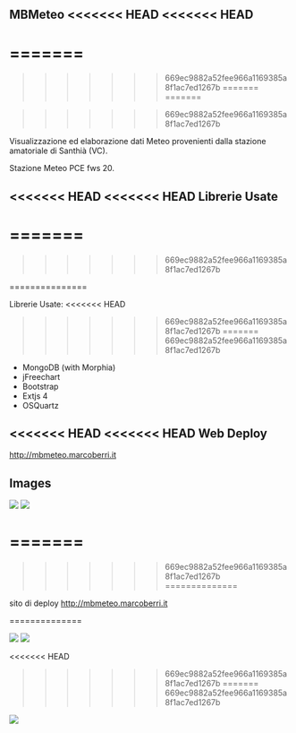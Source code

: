 MBMeteo
<<<<<<< HEAD
<<<<<<< HEAD
--------------
=======
=======

>>>>>>> 669ec9882a52fee966a1169385a8f1ac7ed1267b
=======
=======

>>>>>>> 669ec9882a52fee966a1169385a8f1ac7ed1267b

Visualizzazione ed elaborazione dati Meteo provenienti dalla stazione amatoriale di Santhi&agrave; (VC).

Stazione Meteo PCE fws 20.

<<<<<<< HEAD
<<<<<<< HEAD
Librerie Usate
--------------
=======
=======
>>>>>>> 669ec9882a52fee966a1169385a8f1ac7ed1267b

===============

Librerie Usate:
<<<<<<< HEAD
>>>>>>> 669ec9882a52fee966a1169385a8f1ac7ed1267b
=======
>>>>>>> 669ec9882a52fee966a1169385a8f1ac7ed1267b

- MongoDB (with Morphia)
- jFreechart
- Bootstrap
- Extjs 4
- OSQuartz


<<<<<<< HEAD
<<<<<<< HEAD
Web Deploy
------------

http://mbmeteo.marcoberri.it

Images
------------

<img src="http://mbmeteo.googlecode.com/files/mbmeteo_1.jpg"/>

<img src="http://mbmeteo.googlecode.com/files/mbmeteo_2.jpg"/>

=======
=======
>>>>>>> 669ec9882a52fee966a1169385a8f1ac7ed1267b
==============

sito di deploy http://mbmeteo.marcoberri.it

==============


<img src="http://mbmeteo.googlecode.com/files/mbmeteo_1.jpg"/>


<img src="http://mbmeteo.googlecode.com/files/mbmeteo_2.jpg"/>


<<<<<<< HEAD
>>>>>>> 669ec9882a52fee966a1169385a8f1ac7ed1267b
=======
>>>>>>> 669ec9882a52fee966a1169385a8f1ac7ed1267b
<img src="http://mbmeteo.googlecode.com/files/mbmeteo_3.jpg"/>
